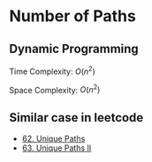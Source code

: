 # Number of Paths

## Dynamic Programming

Time Complexity: $O(n^2)$

Space Complexity: $O(n^2)$

## Similar case in leetcode

- [62. Unique Paths](https://leetcode.com/problems/unique-paths/)
- [63. Unique Paths II](https://leetcode.com/problems/unique-paths-ii/)